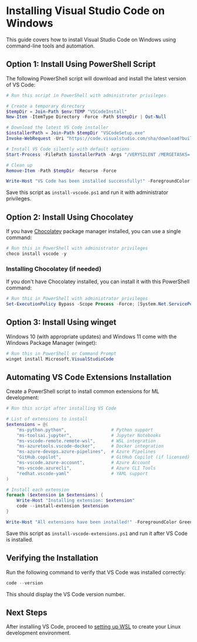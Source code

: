 # Installing Visual Studio Code on Windows

This guide covers how to install Visual Studio Code on Windows using command-line tools and automation.

## Option 1: Install Using PowerShell Script

The following PowerShell script will download and install the latest version of VS Code:

```powershell
# Run this script in PowerShell with administrator privileges

# Create a temporary directory
$tempDir = Join-Path $env:TEMP "VSCodeInstall"
New-Item -ItemType Directory -Force -Path $tempDir | Out-Null

# Download the latest VS Code installer
$installerPath = Join-Path $tempDir "VSCodeSetup.exe"
Invoke-WebRequest -Uri "https://code.visualstudio.com/sha/download?build=stable&os=win32-x64" -OutFile $installerPath

# Install VS Code silently with default options
Start-Process -FilePath $installerPath -Args "/VERYSILENT /MERGETASKS=!runcode" -Wait

# Clean up
Remove-Item -Path $tempDir -Recurse -Force

Write-Host "VS Code has been installed successfully!" -ForegroundColor Green
```

Save this script as `install-vscode.ps1` and run it with administrator privileges.

## Option 2: Install Using Chocolatey

If you have [Chocolatey](https://chocolatey.org/) package manager installed, you can use a single command:

```powershell
# Run this in PowerShell with administrator privileges
choco install vscode -y
```

### Installing Chocolatey (if needed)

If you don't have Chocolatey installed, you can install it with this PowerShell command:

```powershell
# Run this in PowerShell with administrator privileges
Set-ExecutionPolicy Bypass -Scope Process -Force; [System.Net.ServicePointManager]::SecurityProtocol = [System.Net.ServicePointManager]::SecurityProtocol -bor 3072; iex ((New-Object System.Net.WebClient).DownloadString('https://community.chocolatey.org/install.ps1'))
```

## Option 3: Install Using winget

Windows 10 (with appropriate updates) and Windows 11 come with the Windows Package Manager (winget):

```powershell
# Run this in PowerShell or Command Prompt
winget install Microsoft.VisualStudioCode
```

## Automating VS Code Extensions Installation

Create a PowerShell script to install common extensions for ML development:

```powershell
# Run this script after installing VS Code

# List of extensions to install
$extensions = @(
    "ms-python.python",                 # Python support
    "ms-toolsai.jupyter",               # Jupyter Notebooks
    "ms-vscode-remote.remote-wsl",      # WSL integration
    "ms-azuretools.vscode-docker",      # Docker integration
    "ms-azure-devops.azure-pipelines",  # Azure Pipelines
    "GitHub.copilot",                   # GitHub Copilot (if licensed)
    "ms-vscode.azure-account",          # Azure Account
    "ms-vscode.azurecli",               # Azure CLI Tools
    "redhat.vscode-yaml"                # YAML support
)

# Install each extension
foreach ($extension in $extensions) {
    Write-Host "Installing extension: $extension"
    code --install-extension $extension
}

Write-Host "All extensions have been installed!" -ForegroundColor Green
```

Save this script as `install-vscode-extensions.ps1` and run it after VS Code is installed.

## Verifying the Installation

Run the following command to verify that VS Code was installed correctly:

```powershell
code --version
```

This should display the VS Code version number.

## Next Steps

After installing VS Code, proceed to [setting up WSL](02-wsl-setup.md) to create your Linux development environment.
